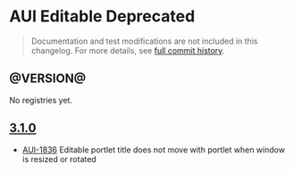 # AUI Editable Deprecated

> Documentation and test modifications are not included in this changelog. For more details, see [full commit history](https://github.com/liferay/alloy-ui/commits/master/src/aui-editable).

## @VERSION@

No registries yet.

## [3.1.0](https://github.com/liferay/alloy-ui/releases/tag/3.1.0)

* [AUI-1836](https://issues.liferay.com/browse/AUI-1836) Editable portlet title does not move with portlet when window is resized or rotated
